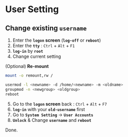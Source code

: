 # User Setting

## Change existing `username`

1. Enter the __`logon` screen__ (__`log-off`__ or __`reboot`__)
2. Enter the __`tty`__ : `Ctrl` + `Alt` + `F1`
3. __`log-in`__ by __`root`__
4. Change current setting

(Optional) __Re-mount__
```sh
mount -o remount,rw /
```

```sh
usermod -l <newname> -d /home/<newname> -m <oldname>
groupmod -n <newgroup> <oldgroup>
reboot
```
5. Go to the __`logon` screen__ back : `Ctrl` + `Alt` + `F7`
6. __`log-in`__ with your __`old-username`__ first
7. Go to __`System Setting`__ -> __`User Accounts`__
8. __`Unlock`__ & Change __`username`__ and __`reboot`__

Done.
